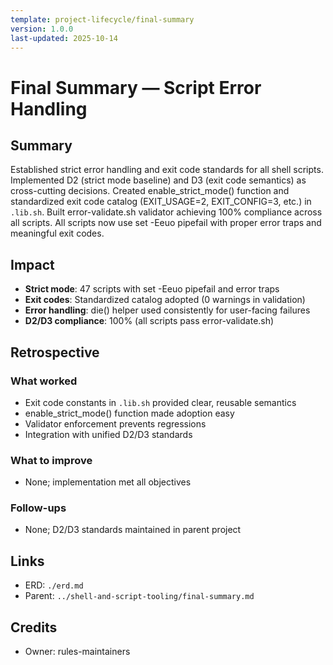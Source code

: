 ```yaml
---
template: project-lifecycle/final-summary
version: 1.0.0
last-updated: 2025-10-14
---
```


# Final Summary — Script Error Handling

## Summary

Established strict error handling and exit code standards for all shell scripts. Implemented D2 (strict mode baseline) and D3 (exit code semantics) as cross-cutting decisions. Created enable_strict_mode() function and standardized exit code catalog (EXIT_USAGE=2, EXIT_CONFIG=3, etc.) in `.lib.sh`. Built error-validate.sh validator achieving 100% compliance across all scripts. All scripts now use set -Eeuo pipefail with proper error traps and meaningful exit codes.

## Impact

- **Strict mode**: 47 scripts with set -Eeuo pipefail and error traps
- **Exit codes**: Standardized catalog adopted (0 warnings in validation)
- **Error handling**: die() helper used consistently for user-facing failures
- **D2/D3 compliance**: 100% (all scripts pass error-validate.sh)

## Retrospective

### What worked

- Exit code constants in `.lib.sh` provided clear, reusable semantics
- enable_strict_mode() function made adoption easy
- Validator enforcement prevents regressions
- Integration with unified D2/D3 standards

### What to improve

- None; implementation met all objectives

### Follow-ups

- None; D2/D3 standards maintained in parent project

## Links

- ERD: `./erd.md`
- Parent: `../shell-and-script-tooling/final-summary.md`

## Credits

- Owner: rules-maintainers
